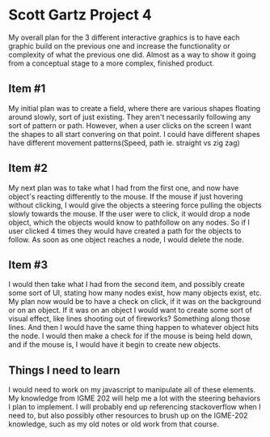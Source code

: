 # Scott Gartz Project 4
My overall plan for the 3 different interactive graphics is to have each graphic build on the previous one and increase the functionality or complexity of what the previous one did. Almost as a way to show it going from a conceptual stage to a more complex, finished product.
## Item #1
My initial plan was to create a field, where there are various shapes floating around slowly, sort of just existing. They aren't necessarily following any sort of pattern or path. However, when a user clicks on the screen I want the shapes to all start convering on that point. I could have different shapes have different movement patterns(Speed, path ie. straight vs zig zag)
## Item #2
My next plan was to take what I had from the first one, and now have object's reacting differently to the mouse. If the mouse if just hovering without clicking, I would give the objects a steering force pulling the objects slowly towards the mouse. If the user were to click, it would drop a node object, which the objects would know to pathfollow on any nodes. So if I user clicked 4 times they would have created a path for the objects to follow. As soon as one object reaches a node, I would delete the node.
## Item #3
I would then take what I had from the second item, and possibly create some sort of UI, stating how many nodes exist, how many objects exist, etc.  My plan now would be to have a check on click, if it was on the background or on an object. If it was on an object I would want to create some sort of visual effect, like lines shooting out of fireworks? Something along those lines. And then I would have the same thing happen to whatever object hits the node. I would then make a check for if the mouse is being held down, and if the mouse is, I would have it begin to create new objects.


## Things I need to learn
I would need to work on my javascript to manipulate all of these elements. My knowledge from IGME 202 will help me a lot with the steering behaviors I plan to implement. I will probably end up referencing stackoverflow when I need to, but also possibly other resources to brush up on the IGME-202 knowledge, such as my old notes or old work from that course.


